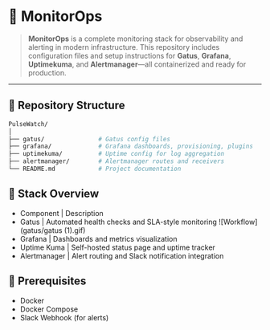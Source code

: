 # 📡 MonitorOps

> **MonitorOps** is a complete monitoring stack for observability and alerting in modern infrastructure. This repository includes configuration files and setup instructions for **Gatus**, **Grafana**, **Uptimekuma**, and **Alertmanager**—all containerized and ready for production.

---

## 📁 Repository Structure

```bash
PulseWatch/
│
├── gatus/               # Gatus config files 
├── grafana/             # Grafana dashboards, provisioning, plugins
├── uptimekuma/          # Uptime config for log aggregation
├── alertmanager/        # Alertmanager routes and receivers
└── README.md            # Project documentation
```

## 🚦 Stack Overview
* Component | Description
* Gatus | Automated health checks and SLA-style monitoring
![Workflow](gatus/gatus (1).gif)
* Grafana | Dashboards and metrics visualization
* Uptime Kuma | Self-hosted status page and uptime tracker
* Alertmanager | Alert routing and Slack notification integration

## 🧰 Prerequisites
* Docker
* Docker Compose
* Slack Webhook (for alerts)

